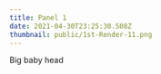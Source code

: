 ```yaml
---
title: Panel 1
date: 2021-04-30T23:25:30.508Z
thumbnail: public/1st-Render-11.png
---
```

Big baby head